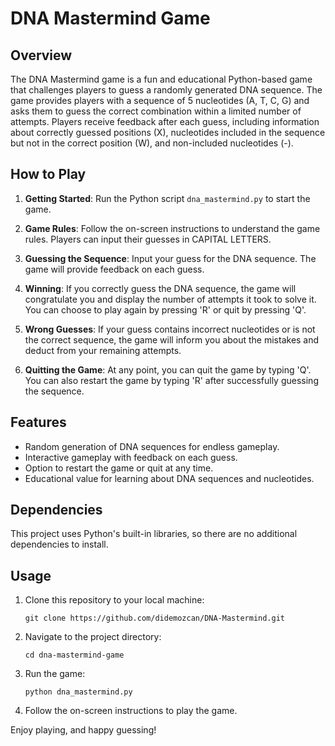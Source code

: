 # DNA Mastermind Game

## Overview

The DNA Mastermind game is a fun and educational Python-based game that challenges players to guess a randomly generated DNA sequence. The game provides players with a sequence of 5 nucleotides (A, T, C, G) and asks them to guess the correct combination within a limited number of attempts. Players receive feedback after each guess, including information about correctly guessed positions (X), nucleotides included in the sequence but not in the correct position (W), and non-included nucleotides (-).

## How to Play

1. **Getting Started**: Run the Python script `dna_mastermind.py` to start the game.

2. **Game Rules**: Follow the on-screen instructions to understand the game rules. Players can input their guesses in CAPITAL LETTERS.

3. **Guessing the Sequence**: Input your guess for the DNA sequence. The game will provide feedback on each guess.

4. **Winning**: If you correctly guess the DNA sequence, the game will congratulate you and display the number of attempts it took to solve it. You can choose to play again by pressing 'R' or quit by pressing 'Q'.

5. **Wrong Guesses**: If your guess contains incorrect nucleotides or is not the correct sequence, the game will inform you about the mistakes and deduct from your remaining attempts.

6. **Quitting the Game**: At any point, you can quit the game by typing 'Q'. You can also restart the game by typing 'R' after successfully guessing the sequence.

## Features

- Random generation of DNA sequences for endless gameplay.
- Interactive gameplay with feedback on each guess.
- Option to restart the game or quit at any time.
- Educational value for learning about DNA sequences and nucleotides.

## Dependencies

This project uses Python's built-in libraries, so there are no additional dependencies to install.

## Usage

1. Clone this repository to your local machine:

   ```shell
   git clone https://github.com/didemozcan/DNA-Mastermind.git
   ```
2.  Navigate to the project directory:
        
    `cd dna-mastermind-game` 
    
3.  Run the game:
        
    `python dna_mastermind.py` 
    
4.  Follow the on-screen instructions to play the game.
    

Enjoy playing, and happy guessing!
